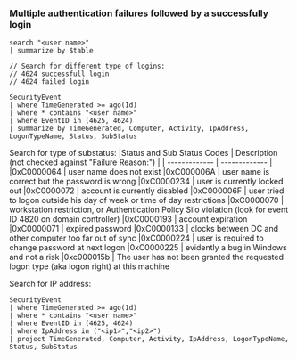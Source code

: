 ### Multiple authentication failures followed by a successfully login

```kql
search "<user name>"
| summarize by $table

// Search for different type of logins:
// 4624 successfull login
// 4624 failed login

SecurityEvent
| where TimeGenerated >= ago(1d)
| where * contains "<user name>"
| where EventID in (4625, 4624)
| summarize by TimeGenerated, Computer, Activity, IpAddress, LogonTypeName, Status, SubStatus
```

Search for type of substatus:
|Status and Sub Status Codes |	Description (not checked against "Failure Reason:") |
| ------------- | ------------- |
|0xC0000064 |	user name does not exist
|0xC000006A	| user name is correct but the password is wrong
|0xC0000234	| user is currently locked out
|0xC0000072	| account is currently disabled
|0xC000006F	| user tried to logon outside his day of week or time of day restrictions
|0xC0000070	| workstation restriction, or Authentication Policy Silo violation (look for event ID 4820 on domain controller)
|0xC0000193	| account expiration
|0xC0000071	| expired password
|0xC0000133	| clocks between DC and other computer too far out of sync
|0xC0000224	| user is required to change password at next logon
|0xC0000225	| evidently a bug in Windows and not a risk
|0xc000015b	| The user has not been granted the requested logon type (aka logon right) at this machine

Search for IP address:
```kql
SecurityEvent
| where TimeGenerated >= ago(1d)
| where * contains "<user name>"
| where EventID in (4625, 4624)
| where IpAddress in ("<ip1>","<ip2>")
| project TimeGenerated, Computer, Activity, IpAddress, LogonTypeName, Status, SubStatus
```

